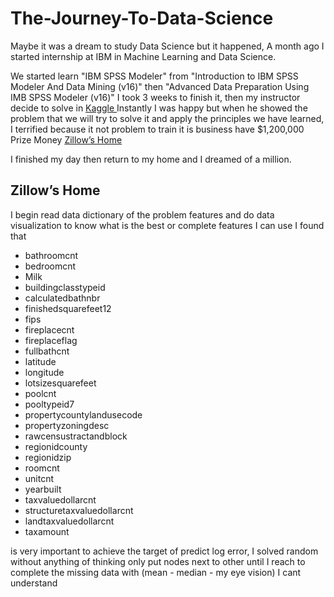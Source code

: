 # The-Journey-To-Data-Science
Maybe it was a dream to study Data Science but it happened, A month ago I started internship at IBM in Machine Learning and Data Science.

We started learn "IBM SPSS Modeler" from "Introduction to IBM SPSS Modeler And Data Mining (v16)" then "Advanced Data Preparation Using IMB SPSS Modeler (v16)"
I took 3 weeks to finish it, then my instructor decide to solve in <a href="https://www.kaggle.com/"> Kaggle </a> Instantly I was happy
but when he showed the problem that we will try to solve it and apply the principles we have learned, I terrified because it not problem 
to train it is business have $1,200,000 Prize Money <a href="https://www.kaggle.com/c/zillow-prize-1"> Zillow’s Home</a>

I finished my day then return to my home and I dreamed of a million.

## Zillow’s Home
I begin read data dictionary of the problem features and do data visualization to know what is the best or complete features I can use
I found that 
<ul>
  <li>bathroomcnt</li>
  <li>bedroomcnt</li>
  <li>Milk</li>
  <li>buildingclasstypeid</li>
  <li>calculatedbathnbr</li>
  <li>finishedsquarefeet12</li>
  <li>fips</li>
  <li>fireplacecnt</li>
  <li>fireplaceflag</li>
  <li>fullbathcnt</li>
  <li>latitude</li>
  <li>longitude</li>
  <li>lotsizesquarefeet</li>
  <li>poolcnt</li>
  <li>pooltypeid7</li>
  <li>propertycountylandusecode</li>
  <li>propertyzoningdesc</li>
  <li>rawcensustractandblock</li>
  <li>regionidcounty</li>
  <li>regionidzip</li>
  <li>roomcnt</li>
  <li>unitcnt</li>
  <li>yearbuilt</li>
  <li>taxvaluedollarcnt</li>
  <li>structuretaxvaluedollarcnt</li>
  <li>landtaxvaluedollarcnt</li>
  <li>taxamount</li>
</ul>
is very important to achieve the target of predict log error, I solved random without anything of thinking only put nodes next to 
other until I reach to complete the missing data with (mean - median - my eye vision) I cant understand
